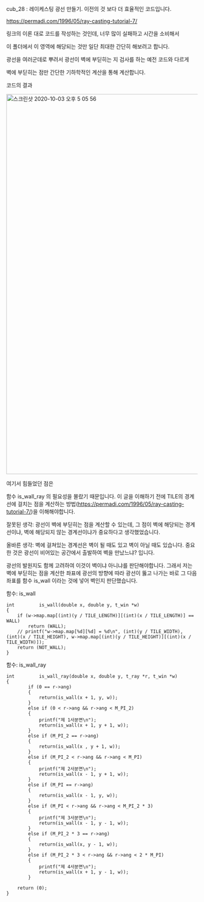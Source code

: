 cub_28 : 레이케스팅 광선 만들기. 이전의 것 보다 더 효율적인 코드입니다.

https://permadi.com/1996/05/ray-casting-tutorial-7/

링크의 이론 대로 코드를 작성하는 것인데, 너무 많이 실패하고 시간을 소비해서

이 폴더에서 이 영역에 해당되는 것만 일단 최대한 간단히 해보려고 합니다.

광선을 여러군데로 뿌려서 광선이 벽에 부딛히는 지 검사를 하는 예전 코드와 다르게 

벽에 부딛히는 점만 간단한 기하학적인 계산을 통해 계산합니다.

코드의 결과

<img width="1002" alt="스크린샷 2020-10-03 오후 5 05 56" src="https://user-images.githubusercontent.com/59194905/94986587-ef21bc00-059a-11eb-842a-04daf1b7031a.png">

여기서 힘들었던 점은

함수 is_wall_ray 의 필요성을 몰랐기 때문입니다. 이 글을 이해하기 전에 TILE의 경계선에 걸치는 점을 계산하는 방법(https://permadi.com/1996/05/ray-casting-tutorial-7/)을 이해해야합니다.

잘못된 생각: 광선이 벽에 부딛히는 점을 계산할 수 있는데, 그 점이 벽에 해당되는 경계선이냐, 벽에 해당되지 않는 경계선이냐가 중요하다고 생각했었습니다.

올바른 생각: 벽에 걸쳐있는 경계선은 벽이 될 때도 있고 벽이 아닐 때도 있습니다. 중요한 것은 광선이 비어있는 공간에서 출발하여 벽을 만났느냐? 입니다. 

광선의 발원지도 함께 고려하여 이것이 벽이냐 아니냐를 판단해야합니다. 그래서 저는 벽에 부딛히는 점을 계산한 좌표에 광선의 방향에 따라 광선이 뚫고 나가는 바로 그 다음 좌표를 함수 is_wall 이라는 것에 넣어 벽인지 판단했습니다.

함수: is_wall
```
int			is_wall(double x, double y, t_win *w)
{
	if (w->map.map[(int)(y / TILE_LENGTH)][(int)(x / TILE_LENGTH)] == WALL)
		return (WALL);
	// printf("w->map.map[%d][%d] = %d\n", (int)(y / TILE_WIDTH), (int)(x / TILE_HEIGHT), w->map.map[(int)(y / TILE_HEIGHT)][(int)(x / TILE_WIDTH)]);
	return (NOT_WALL);
}
```

함수: is_wall_ray
```
int			is_wall_ray(double x, double y, t_ray *r, t_win *w)
{
		if (0 == r->ang)
		{
			return(is_wall(x + 1, y, w));
		}
		else if (0 < r->ang && r->ang < M_PI_2)
		{
			printf("제 1사분면\n");
			return(is_wall(x + 1, y + 1, w));
		}
		else if (M_PI_2 == r->ang)
		{
			return(is_wall(x , y + 1, w));
		}
		else if (M_PI_2 < r->ang && r->ang < M_PI)
		{
			printf("제 2사분면\n");
			return(is_wall(x - 1, y + 1, w));
		}
		else if (M_PI == r->ang)
		{
			return(is_wall(x - 1, y, w));
		}
		else if (M_PI < r->ang && r->ang < M_PI_2 * 3)
		{
			printf("제 3사분면\n");
			return(is_wall(x - 1, y - 1, w));
		}
		else if (M_PI_2 * 3 == r->ang)
		{
			return(is_wall(x, y - 1, w));
		}
		else if (M_PI_2 * 3 < r->ang && r->ang < 2 * M_PI)
		{
			printf("제 4사분면\n");
			return(is_wall(x + 1, y - 1, w));
		}
		
	return (0);
}
```